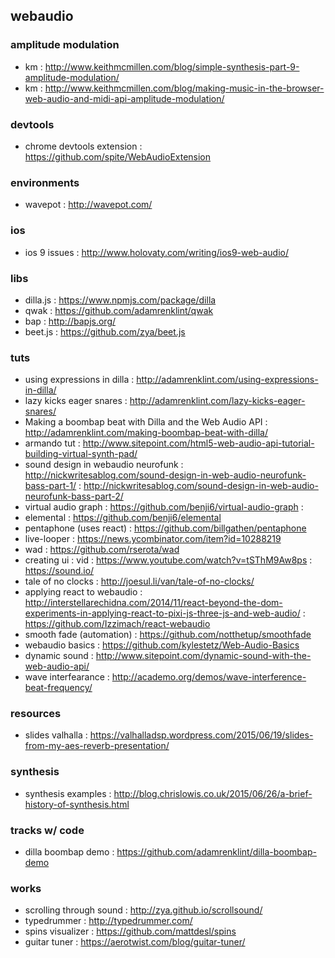 ## webaudio

### amplitude modulation
- km : http://www.keithmcmillen.com/blog/simple-synthesis-part-9-amplitude-modulation/
- km : http://www.keithmcmillen.com/blog/making-music-in-the-browser-web-audio-and-midi-api-amplitude-modulation/

### devtools
- chrome devtools extension : https://github.com/spite/WebAudioExtension                                                               

### environments
- wavepot : http://wavepot.com/

### ios
- ios 9 issues : http://www.holovaty.com/writing/ios9-web-audio/                                                                       

### libs
- dilla.js : https://www.npmjs.com/package/dilla
- qwak : https://github.com/adamrenklint/qwak
- bap : http://bapjs.org/
- beet.js : https://github.com/zya/beet.js                                                                                             

### tuts
- using expressions in dilla : http://adamrenklint.com/using-expressions-in-dilla/
- lazy kicks eager snares : http://adamrenklint.com/lazy-kicks-eager-snares/
- Making a boombap beat with Dilla and the Web Audio API : http://adamrenklint.com/making-boombap-beat-with-dilla/
- armando tut : http://www.sitepoint.com/html5-web-audio-api-tutorial-building-virtual-synth-pad/
- sound design in webaudio neurofunk : http://nickwritesablog.com/sound-design-in-web-audio-neurofunk-bass-part-1/   : http://nickwritesablog.com/sound-design-in-web-audio-neurofunk-bass-part-2/                                                      
- virtual audio graph : https://github.com/benji6/virtual-audio-graph :                                                                                                                      
- elemental : https://github.com/benji6/elemental
- pentaphone (uses react) : https://github.com/billgathen/pentaphone                                                                   
- live-looper : https://news.ycombinator.com/item?id=10288219                                                                          
- wad : https://github.com/rserota/wad                                                                                                 
- creating ui : vid : https://www.youtube.com/watch?v=tSThM9Aw8ps : https://sound.io/ 
- tale of no clocks : http://joesul.li/van/tale-of-no-clocks/                                                                          
- applying react to webaudio : http://interstellarechidna.com/2014/11/react-beyond-the-dom-experiments-in-applying-react-to-pixi-js-three-js-and-web-audio/ : https://github.com/Izzimach/react-webaudio  
- smooth fade (automation) : https://github.com/notthetup/smoothfade                                                                   
- webaudio basics : https://github.com/kylestetz/Web-Audio-Basics                                                                      
- dynamic sound : http://www.sitepoint.com/dynamic-sound-with-the-web-audio-api/                                                       
- wave interfearance : http://academo.org/demos/wave-interference-beat-frequency/                                                      

### resources
- slides valhalla : https://valhalladsp.wordpress.com/2015/06/19/slides-from-my-aes-reverb-presentation/                               

### synthesis
- synthesis examples : http://blog.chrislowis.co.uk/2015/06/26/a-brief-history-of-synthesis.html                                       

### tracks w/ code
- dilla boombap demo : https://github.com/adamrenklint/dilla-boombap-demo

### works
- scrolling through sound : http://zya.github.io/scrollsound/                                                                          
- typedrummer : http://typedrummer.com/                                                                                                
- spins visualizer : https://github.com/mattdesl/spins                                                                                 
- guitar tuner : https://aerotwist.com/blog/guitar-tuner/                                                                              
